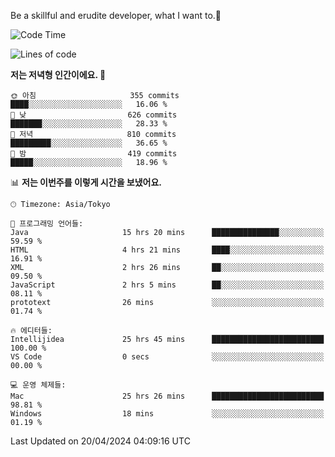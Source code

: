 Be a skillful and erudite developer, what I want to.👶

<!--START_SECTION:waka-->
![Code Time](http://img.shields.io/badge/Code%20Time-716%20hrs%2045%20mins-blue)

![Lines of code](https://img.shields.io/badge/%EC%A0%80%EB%8A%94%20%EC%97%AC%ED%83%9C%EA%B9%8C%EC%A7%80%20-1.6%20million%20%EC%A4%84%EC%9D%98%20%EC%BD%94%EB%93%9C%EB%A5%BC%20%EC%9E%91%EC%84%B1%ED%96%88%EC%96%B4%EC%9A%94.-blue)

**저는 저녁형 인간이에요. 🦉** 

```text
🌞 아침                     355 commits         ████░░░░░░░░░░░░░░░░░░░░░   16.06 % 
🌆 낮　                     626 commits         ███████░░░░░░░░░░░░░░░░░░   28.33 % 
🌃 저녁                     810 commits         █████████░░░░░░░░░░░░░░░░   36.65 % 
🌙 밤　                     419 commits         █████░░░░░░░░░░░░░░░░░░░░   18.96 % 
```


📊 **저는 이번주를 이렇게 시간을 보냈어요.** 

```text
🕑︎ Timezone: Asia/Tokyo

💬 프로그래밍 언어들: 
Java                     15 hrs 20 mins      ███████████████░░░░░░░░░░   59.59 % 
HTML                     4 hrs 21 mins       ████░░░░░░░░░░░░░░░░░░░░░   16.91 % 
XML                      2 hrs 26 mins       ██░░░░░░░░░░░░░░░░░░░░░░░   09.50 % 
JavaScript               2 hrs 5 mins        ██░░░░░░░░░░░░░░░░░░░░░░░   08.11 % 
prototext                26 mins             ░░░░░░░░░░░░░░░░░░░░░░░░░   01.74 % 

🔥 에디터들: 
Intellijidea             25 hrs 45 mins      █████████████████████████   100.00 % 
VS Code                  0 secs              ░░░░░░░░░░░░░░░░░░░░░░░░░   00.00 % 

💻 운영 체제들: 
Mac                      25 hrs 26 mins      █████████████████████████   98.81 % 
Windows                  18 mins             ░░░░░░░░░░░░░░░░░░░░░░░░░   01.19 % 
```


 Last Updated on 20/04/2024 04:09:16 UTC
<!--END_SECTION:waka-->
